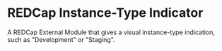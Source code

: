 # REDCap Instance-Type Indicator

A REDCap External Module that gives a visual instance-type indication, such as "Development" or "Staging".
